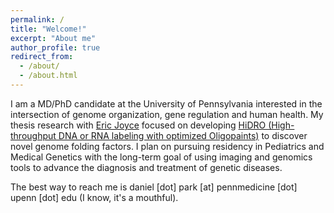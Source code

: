 ```yaml
---
permalink: /
title: "Welcome!"
excerpt: "About me"
author_profile: true
redirect_from: 
  - /about/
  - /about.html
---
```


I am a MD/PhD candidate at the University of Pennsylvania interested in the intersection of genome organization, gene regulation and human health. My thesis research with [Eric Joyce](https://ericjoycelab.com/) focused on developing [HiDRO (High-throughput DNA or RNA labeling with optimized Oligopaints)](https://doi.org/10.1101/2022.04.08.487672) to discover novel genome folding factors. I plan on pursuing residency in Pediatrics and Medical Genetics with the long-term goal of using imaging and genomics tools to advance the diagnosis and treatment of genetic diseases. 

The best way to reach me is daniel [dot] park [at] pennmedicine [dot] upenn [dot] edu (I know, it's a mouthful).

